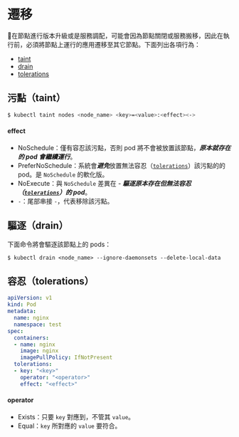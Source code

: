 # 遷移

在節點進行版本升級或是服務調配，可能會因為節點關閉或服務搬移，因此在執行前，必須將節點上運行的應用遷移至其它節點。下面列出各項行為：

- [taint](#污點taint)
- [drain](#驅逐drain)
- [tolerations](#容忍tolerations)

## 污點（taint）

```bash
$ kubectl taint nodes <node_name> <key>=<value>:<effect><->
```

#### effect

- NoSchedule：僅有容忍該污點，否則 pod 將不會被放置該節點，***原本就存在的 pod 會繼續運行***。
- PreferNoSchedule：系統會***避免***放置無法容忍（[`tolerations`](#容忍tolerations)）該污點的的 pod。是 `NoSchedule` 的軟化版。
- NoExecute：與 `NoSchedule` 差異在 - ***驅逐原本存在但無法容忍（[`tolerations`](#容忍tolerations)）的 pod***。
- `-`：尾部串接 `-`，代表移除該污點。

## 驅逐（drain）

下面命令將會驅逐該節點上的 pods：

```
$ kubectl drain <node_name> --ignore-daemonsets --delete-local-data
```

## 容忍（tolerations）

```yaml
apiVersion: v1
kind: Pod
metadata:
  name: nginx
  namespace: test
spec:
  containers:
  - name: nginx
    image: nginx
    imagePullPolicy: IfNotPresent
  tolerations:
  - key: "<key>"
    operator: "<operator>"
    effect: "<effect>"
```

#### operator

- Exists：只要 `key` 對應到，不管其 `value`。
- Equal：`key` 所對應的 `value`  要符合。
